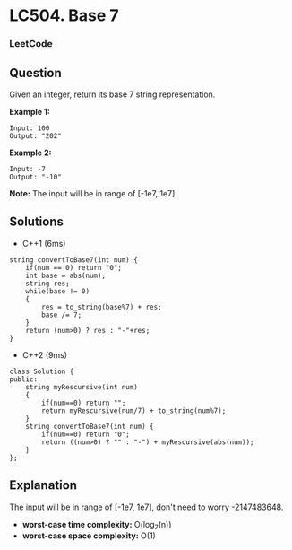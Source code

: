 # LC504. Base 7

### LeetCode

## Question

Given an integer, return its base 7 string representation.

**Example 1:**

```
Input: 100
Output: "202"
```

**Example 2:**

```
Input: -7
Output: "-10"
```

**Note:** The input will be in range of [-1e7, 1e7].

## Solutions

* C++1 (6ms)
```
string convertToBase7(int num) {
    if(num == 0) return "0";
    int base = abs(num);
    string res;
    while(base != 0)
    {
        res = to_string(base%7) + res;
        base /= 7;
    }
    return (num>0) ? res : "-"+res;
}
```

* C++2 (9ms)
```
class Solution {
public:
    string myRescursive(int num)
    {
        if(num==0) return "";
        return myRescursive(num/7) + to_string(num%7);
    }
    string convertToBase7(int num) {
        if(num==0) return "0";
        return ((num>0) ? "" : "-") + myRescursive(abs(num));
    }
};
```

## Explanation

The input will be in range of [-1e7, 1e7], don't need to worry -2147483648.

* **worst-case time complexity:** O(log<sub>7</sub>(n))
* **worst-case space complexity:** O(1)